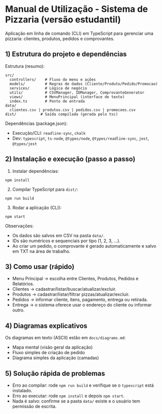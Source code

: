 # Manual de Utilização - Sistema de Pizzaria (versão estudantil)

Aplicação em linha de comando (CLI) em TypeScript para gerenciar uma pizzaria: clientes, produtos, pedidos e comprovantes.

## 1) Estrutura do projeto e dependências

Estrutura (resumo):
```
src/
  controllers/    # Fluxo do menu e ações
  models/         # Regras de dados (Cliente/Produto/Pedido/Promocao)
  services/       # Lógica de negócio
  utils/          # CSVManager, IDManager, ComprovanteGenerator
  views/          # MenuPrincipal (interface de texto)
  index.ts        # Ponto de entrada
data/
  clientes.csv | produtos.csv | pedidos.csv | promocoes.csv
dist/           # Saída compilada (gerada pelo tsc)
```

Dependências (package.json):
- Execução/CLI: `readline-sync`, `chalk`
- Dev: `typescript`, `ts-node`, `@types/node`, `@types/readline-sync`, `jest`, `@types/jest`

## 2) Instalação e execução (passo a passo)

1. Instalar dependências:
```
npm install
```
2. Compilar TypeScript para `dist/`:
```
npm run build
```
3. Rodar a aplicação (CLI):
```
npm start
```

Observações:
- Os dados são salvos em CSV na pasta `data/`.
- IDs são numéricos e sequenciais por tipo (1, 2, 3, ...).
- Ao criar um pedido, o comprovante é gerado automaticamente e salvo em TXT na área de trabalho.

## 3) Como usar (rápido)

- Menu Principal → escolha entre Clientes, Produtos, Pedidos e Relatórios.
- Clientes → cadastrar/listar/buscar/atualizar/excluir.
- Produtos → cadastrar/listar/filtrar pizzas/atualizar/excluir.
- Pedidos → informar cliente, itens, pagamento, entrega ou retirada.
- Entrega → o sistema oferece usar o endereço do cliente ou informar outro.

## 4) Diagramas explicativos

Os diagramas em texto (ASCII) estão em `docs/diagrams.md`:
- Mapa mental (visão geral da aplicação)
- Fluxo simples de criação de pedido
- Diagrama simples da aplicação (camadas)

## 5) Solução rápida de problemas

- Erro ao compilar: rode `npm run build` e verifique se o `typescript` está instalado.
- Erro ao executar: rode `npm install` e depois `npm start`.
- Nada é salvo: confirme se a pasta `data/` existe e o usuário tem permissão de escrita.


